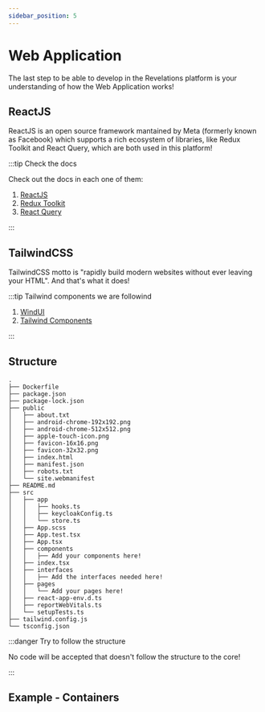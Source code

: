 ```yaml
---
sidebar_position: 5
---
```


# Web Application

The last step to be able to develop in the Revelations platform is your understanding of how the Web Application works!

## ReactJS

ReactJS is an open source framework mantained by Meta (formerly known as Facebook) which supports a rich ecosystem of libraries, like Redux Toolkit and React Query, which are both used in this platform!

:::tip Check the docs

Check out the docs in each one of them:

1. [ReactJS](https://reactjs.org/)
2. [Redux Toolkit](https://redux-toolkit.js.org/)
3. [React Query](https://react-query-v3.tanstack.com/)

:::

## TailwindCSS

TailwindCSS motto is "rapidly build modern websites without ever leaving your HTML". And that's what it does!

:::tip Tailwind components we are followind

1. [WindUI](https://wind-ui.com/)
2. [Tailwind Components](https://tailwindcomponents.com/)

:::

## Structure

```
.
├── Dockerfile
├── package.json
├── package-lock.json
├── public
│   ├── about.txt
│   ├── android-chrome-192x192.png
│   ├── android-chrome-512x512.png
│   ├── apple-touch-icon.png
│   ├── favicon-16x16.png
│   ├── favicon-32x32.png
│   ├── index.html
│   ├── manifest.json
│   ├── robots.txt
│   └── site.webmanifest
├── README.md
├── src
│   ├── app
│   │   ├── hooks.ts
│   │   ├── keycloakConfig.ts
│   │   └── store.ts
│   ├── App.scss
│   ├── App.test.tsx
│   ├── App.tsx
│   ├── components
│   │   ├── Add your components here!
│   ├── index.tsx
│   ├── interfaces
│   │   ├── Add the interfaces needed here!
│   ├── pages
│   │   └── Add your pages here!
│   ├── react-app-env.d.ts
│   ├── reportWebVitals.ts
│   └── setupTests.ts
├── tailwind.config.js
└── tsconfig.json
```

:::danger Try to follow the structure

No code will be accepted that doesn't follow the structure to the core!

:::

## Example - Containers
